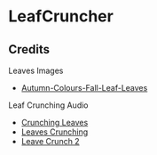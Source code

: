 # LeafCruncher

## Credits
Leaves Images
- [Autumn-Colours-Fall-Leaf-Leaves](https://pixabay.com/vectors/autumn-colours-fall-leaf-leaves-2027870/)

Leaf Crunching Audio
- [Crunching Leaves](https://pixabay.com/sound-effects/crunching-leaves-46873/)
- [Leaves Crunching](https://pixabay.com/sound-effects/leaves-crunching-6954/)
- [Leave Crunch 2](https://pixabay.com/sound-effects/leave-crunch-2-64099/)

